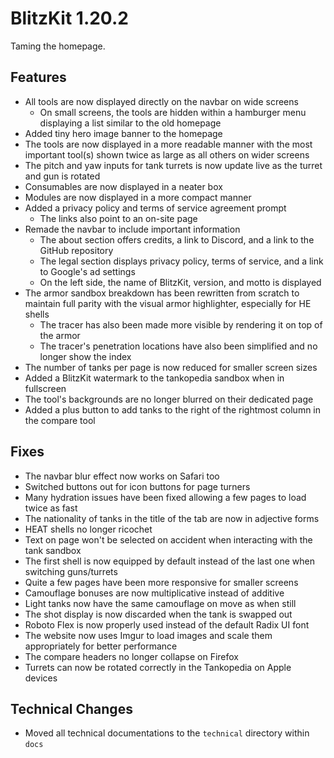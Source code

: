 # BlitzKit 1.20.2

Taming the homepage.

## Features

- All tools are now displayed directly on the navbar on wide screens
  - On small screens, the tools are hidden within a hamburger menu displaying a list similar to the old homepage
- Added tiny hero image banner to the homepage
- The tools are now displayed in a more readable manner with the most important tool(s) shown twice as large as all others on wider screens
- The pitch and yaw inputs for tank turrets is now update live as the turret and gun is rotated
- Consumables are now displayed in a neater box
- Modules are now displayed in a more compact manner
- Added a privacy policy and terms of service agreement prompt
  - The links also point to an on-site page
- Remade the navbar to include important information
  - The about section offers credits, a link to Discord, and a link to the GitHub repository
  - The legal section displays privacy policy, terms of service, and a link to Google's ad settings
  - On the left side, the name of BlitzKit, version, and motto is displayed
- The armor sandbox breakdown has been rewritten from scratch to maintain full parity with the visual armor highlighter, especially for HE shells
  - The tracer has also been made more visible by rendering it on top of the armor
  - The tracer's penetration locations have also been simplified and no longer show the index
- The number of tanks per page is now reduced for smaller screen sizes
- Added a BlitzKit watermark to the tankopedia sandbox when in fullscreen
- The tool's backgrounds are no longer blurred on their dedicated page
- Added a plus button to add tanks to the right of the rightmost column in the compare tool

## Fixes

- The navbar blur effect now works on Safari too
- Switched buttons out for icon buttons for page turners
- Many hydration issues have been fixed allowing a few pages to load twice as fast
- The nationality of tanks in the title of the tab are now in adjective forms
- HEAT shells no longer ricochet
- Text on page won't be selected on accident when interacting with the tank sandbox
- The first shell is now equipped by default instead of the last one when switching guns/turrets
- Quite a few pages have been more responsive for smaller screens
- Camouflage bonuses are now multiplicative instead of additive
- Light tanks now have the same camouflage on move as when still
- The shot display is now discarded when the tank is swapped out
- Roboto Flex is now properly used instead of the default Radix UI font
- The website now uses Imgur to load images and scale them appropriately for better performance
- The compare headers no longer collapse on Firefox
- Turrets can now be rotated correctly in the Tankopedia on Apple devices

## Technical Changes

- Moved all technical documentations to the `technical` directory within `docs`
